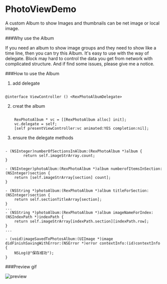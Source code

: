 # PhotoViewDemo
A custom Album to show Images and thumbnails can be net image or local image.

###Why use the Album

If you need an album to show image groups and they need to show like a time line, then you can try this Album.
It's easy to use with the way of delegate. Block may hard to control the data you get from network with complicated structure. 
And if find some issues, please give me a notice.

###How to use the Album 

1. add delegate

```objc

@interface ViewController () <RexPhotoAlbumDelegate>

```
2. creat the album

```objc

    RexPhotoAlbum * vc = [[RexPhotoAlbum alloc] init];
    vc.delegate = self;
    [self presentViewController:vc animated:YES completion:nil];

```
3. ensure the delegate methods

```objc

- (NSInteger)numberOfSectionsInAlbum:(RexPhotoAlbum *)album {
        return self.imageStrArray.count;
}

- (NSInteger)photoAlbum:(RexPhotoAlbum *)album numberofItemsInSection:(NSInteger)section {
    return [self.imageStrArray[section] count];
}

- (NSString *)photoAlbum:(RexPhotoAlbum *)album titleForSection:(NSInteger)section {
    return self.sectionTitleArray[section];
}
...
- (NSString *)photoAlbum:(RexPhotoAlbum *)album imageNameForIndex:(NSIndexPath *)indexPath {
    return self.imageStrArray[indexPath.section][indexPath.row];
}
...

- (void)imageSavedToPhotosAlbum:(UIImage *)image didFinishSavingWithError:(NSError *)error contextInfo:(id)contextInfo {
    NSLog(@"保存成功");
}

```

###Preview gif

![preview](preview.gif "preview")


